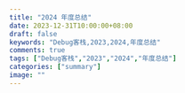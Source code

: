 ```yaml
---
title: "2024 年度总结"
date: 2023-12-31T10:00:00+08:00
draft: false
keywords: "Debug客栈,2023,2024,年度总结"
comments: true
tags: ["Debug客栈","2023","2024","年度总结"]
categories: ["summary"]
image: ""
---
```

